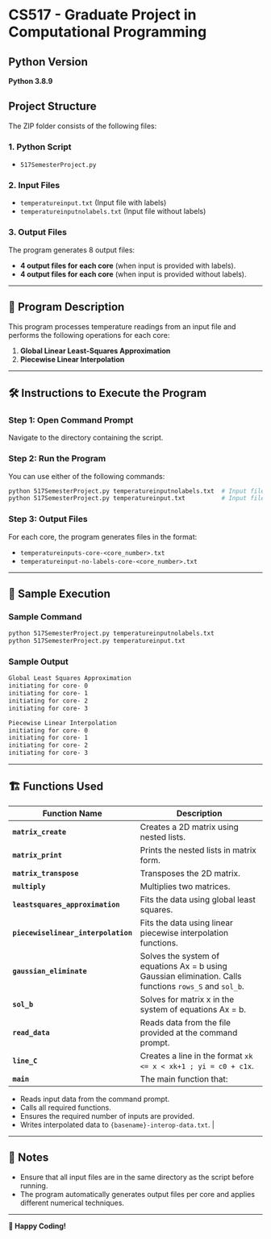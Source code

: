 # CS517 - Graduate Project in Computational Programming

## Python Version  
**Python 3.8.9**

## Project Structure  
The ZIP folder consists of the following files:

### 1. Python Script
- `517SemesterProject.py`

### 2. Input Files
- `temperatureinput.txt` (Input file with labels)
- `temperatureinputnolabels.txt` (Input file without labels)

### 3. Output Files
The program generates 8 output files:
- **4 output files for each core** (when input is provided with labels).
- **4 output files for each core** (when input is provided without labels).

---

## 📌 Program Description  
This program processes temperature readings from an input file and performs the following operations for each core:

1. **Global Linear Least-Squares Approximation**  
2. **Piecewise Linear Interpolation**

---

## 🛠 Instructions to Execute the Program  

### Step 1: Open Command Prompt  
Navigate to the directory containing the script.

### Step 2: Run the Program  
You can use either of the following commands:

```sh
python 517SemesterProject.py temperatureinputnolabels.txt  # Input file without labels
python 517SemesterProject.py temperatureinput.txt          # Input file with labels
```

### Step 3: Output Files  
For each core, the program generates files in the format:
- `temperatureinputs-core-<core_number>.txt`
- `temperatureinput-no-labels-core-<core_number>.txt`

---

## 📝 Sample Execution  

### Sample Command
```sh
python 517SemesterProject.py temperatureinputnolabels.txt
python 517SemesterProject.py temperatureinput.txt
```

### Sample Output  
```sh
Global Least Squares Approximation
initiating for core- 0
initiating for core- 1
initiating for core- 2
initiating for core- 3

Piecewise Linear Interpolation
initiating for core- 0
initiating for core- 1
initiating for core- 2
initiating for core- 3
```

---

## 🏗 Functions Used  

| Function Name                     | Description |
|------------------------------------|-------------|
| **`matrix_create`**               | Creates a 2D matrix using nested lists. |
| **`matrix_print`**                | Prints the nested lists in matrix form. |
| **`matrix_transpose`**            | Transposes the 2D matrix. |
| **`multiply`**                    | Multiplies two matrices. |
| **`leastsquares_approximation`**  | Fits the data using global least squares. |
| **`piecewiselinear_interpolation`** | Fits the data using linear piecewise interpolation functions. |
| **`gaussian_eliminate`**          | Solves the system of equations Ax = b using Gaussian elimination. Calls functions `rows_S` and `sol_b`. |
| **`sol_b`**                        | Solves for matrix x in the system of equations Ax = b. |
| **`read_data`**                    | Reads data from the file provided at the command prompt. |
| **`line_C`**                       | Creates a line in the format `xk <= x < xk+1 ; yi = c0 + c1x`. |
| **`main`**                         | The main function that:  
  - Reads input data from the command prompt.  
  - Calls all required functions.  
  - Ensures the required number of inputs are provided.  
  - Writes interpolated data to `{basename}-interop-data.txt`. |

---

## 📌 Notes  
- Ensure that all input files are in the same directory as the script before running.  
- The program automatically generates output files per core and applies different numerical techniques.  

---

**🚀 Happy Coding!**
